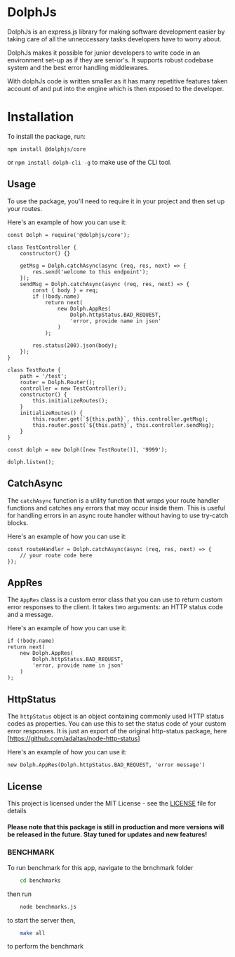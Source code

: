 # DolphJs

DolphJs is an express.js library for making software development easier by taking care of all the unneccessary tasks developers have to worry about.

DolphJs makes it possible for junior developers to write code in an environment set-up as if they are senior's. It supports robust codebase system and the best error handling middlewares.

With dolphJs code is written smaller as it has many repetitive features taken account of and put into the engine which is then exposed to the developer.

# Installation

To install the package, run:

`npm install @dolphjs/core`

or `npm install dolph-cli -g` to make use of the CLI tool.

## Usage

To use the package, you'll need to require it in your project and then set up your routes.

Here's an example of how you can use it:

    const Dolph = require('@dolphjs/core');

    class TestController {
    	constructor() {}

    	getMsg = Dolph.catchAsync(async (req, res, next) => {
    		res.send('welcome to this endpoint');
    	});
    	sendMsg = Dolph.catchAsync(async (req, res, next) => {
    		const { body } = req;
    		if (!body.name)
    			return next(
    				new Dolph.AppRes(
    					Dolph.httpStatus.BAD_REQUEST,
    					'error, provide name in json'
    				)
    			);

    		res.status(200).json(body);
    	});
    }

    class TestRoute {
    	path = '/test';
    	router = Dolph.Router();
    	controller = new TestController();
    	constructor() {
    		this.initializeRoutes();
    	}
    	initializeRoutes() {
    		this.router.get(`${this.path}`, this.controller.getMsg);
    		this.router.post(`${this.path}`, this.controller.sendMsg);
    	}
    }

    const dolph = new Dolph([new TestRoute()], '9999');

    dolph.listen();

## CatchAsync

The `catchAsync` function is a utility function that wraps your route handler functions and catches any errors that may occur inside them. This is useful for handling errors in an async route handler without having to use try-catch blocks.

Here's an example of how you can use it:

    const routeHandler = Dolph.catchAsync(async (req, res, next) => {
    	// your route code here
    });

## AppRes

The `AppRes` class is a custom error class that you can use to return custom error responses to the client. It takes two arguments: an HTTP status code and a message.

Here's an example of how you can use it:

    if (!body.name)
    return next(
    	new Dolph.AppRes(
    		Dolph.httpStatus.BAD_REQUEST,
    		'error, provide name in json'
    	)
    );

## HttpStatus

The `httpStatus` object is an object containing commonly used HTTP status codes as properties. You can use this to set the status code of your custom error responses.
It is just an export of the original http-status package, here [https://github.com/adaltas/node-http-status]

Here's an example of how you can use it:

    new Dolph.AppRes(Dolph.httpStatus.BAD_REQUEST, 'error message')

## License

This project is licensed under the MIT License - see the [LICENSE](LICENSE) file for details

#### Please note that this package is still in production and more versions will be released in the future. Stay tuned for updates and new features!

### BENCHMARK

To run benchmark for this app, navigate to the brnchmark folder

```bash
    cd benchmarks
```

then run

```bash
    node benchmarks.js
```

to start the server then,

```bash
    make all
```

to perform the benchmark
